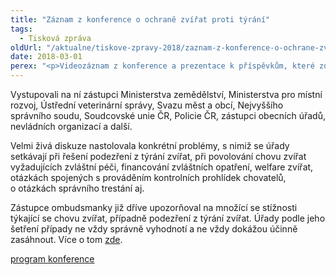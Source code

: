 ```yaml
---
title: "Záznam z konference o ochraně zvířat proti týrání"
tags:
  - Tisková zpráva
oldUrl: "/aktualne/tiskove-zpravy-2018/zaznam-z-konference-o-ochrane-zvirat-proti-tyrani"
date: 2018-03-01
perex: "<p>Videozáznam z konference a prezentace k příspěvkům, které zde zazněly, by měly být dostupné na webu ochránce ve druhé polovině března. Konference k problematice ochrany zvířat proti týrání se konala 22. února.</p>"
---
```


<!-- imported from the old website -->

<p>Vystupovali na ní zástupci Ministerstva zemědělství, Ministerstva pro místní rozvoj, Ústřední veterinární správy, Svazu měst a obcí, Nejvyššího správního soudu, Soudcovské unie ČR, Policie ČR, zástupci obecních úřadů, nevládních organizací a další.</p><p>Velmi živá diskuze nastolovala konkrétní problémy, s nimiž se úřady setkávají při řešení podezření z týrání zvířat, při povolování chovu zvířat vyžadujících zvláštní péči, financování zvláštních opatření, welfare zvířat, otázkách spojených s prováděním kontrolních prohlídek chovatelů, o otázkách správního trestání aj.</p><p>Zástupce ombudsmanky již dříve upozorňoval na množící se stížnosti týkající se chovu zvířat, případně podezření z týrání zvířat. Úřady podle jeho šetření případy ne vždy správně vyhodnotí a ne vždy dokážou účinně zasáhnout. Více o tom <a href="https://www.ochrance.cz/aktualne/tiskove-zpravy-2017/lide-podcenuji-chov-zvirat-urady-musi-pri-reseni-spolupracovat/" target="_blank">zde</a>.</p><p></p><p><a href="https://www.ochrance.cz/fileadmin/user_upload/projekt_ESF/00_2018_VA/02_22_Aktualni_poznatky_a_otazniky_v_oblasti_ochrany_zvirat_proti_tyrani_PROGRAM.pdf" target="_blank">program konference</a></p>
